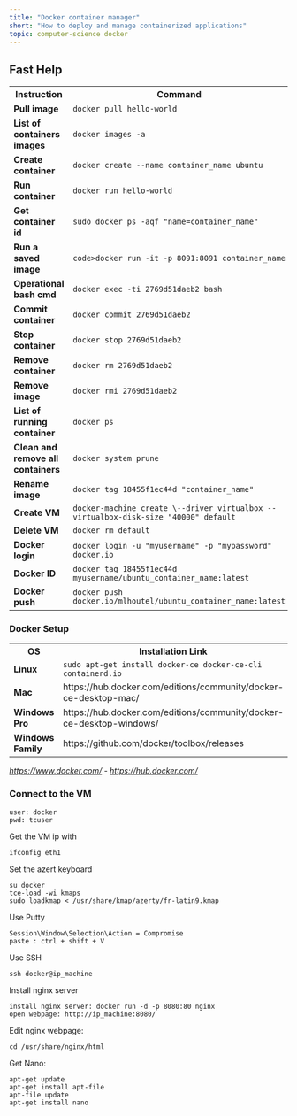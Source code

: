 ```yaml
---
title: "Docker container manager"
short: "How to deploy and manage containerized applications"
topic: computer-science docker
---
```


## Fast Help

<table >
<tr>
<th>Instruction</th>
<th>Command</th>
</tr>
<tr>
<td><b>Pull image</b></td>
<td><code>docker pull hello-world</code></td>
</tr>
<tr>
<td><b>List of containers images</b></td>
<td><code>docker images -a</code></td>
</tr>
<tr>
<td><b>Create container</b></td>
<td><code>docker create --name container_name ubuntu</code></td>
</tr>
<tr>
<td><b>Run container</b></td>
<td><code>docker run hello-world</code></td>
</tr>
<tr>
<td><b>Get container id</b></td>
<td><code>sudo docker ps -aqf "name=container_name"</code></td>
</tr>
<tr>
<td><b>Run a saved image</b></td>
<td><code>code>docker run -it -p 8091:8091 container_name</code></td>
</tr>
<tr>
<td><b>Operational bash cmd</b></td>
<td><code>docker exec -ti 2769d51daeb2 bash</code></td>
</tr>
<tr>
<td><b>Commit container</b></td>
<td><code>docker commit 2769d51daeb2</code></td>
</tr>
<tr>
<td><b>Stop container</b></td>
<td><code>docker stop 2769d51daeb2</code></td>
</tr>
<tr>
<td><b>Remove container</b></td>
<td><code>docker rm 2769d51daeb2</code></td>
</tr>
<tr>
<td><b>Remove image</b></td>
<td><code>docker rmi 2769d51daeb2</code></td>
</tr>
<tr>
<td><b>List of running container</b></td>
<td><code>docker ps</code></td>
</tr>
<tr>
<td><b>Clean and remove all containers</b></td>
<td><code>docker system prune</code></td>
</tr>
<tr>
<td><b>Rename image</b></td>
<td><code>docker tag 18455f1ec44d "container_name"</code></td>
</tr>
<tr>
<td><b>Create VM</b></td>
<td><code>docker-machine create \--driver virtualbox --virtualbox-disk-size "40000" default</code></td>
</tr>
<tr>
<td><b>Delete VM</b></td>
<td><code>docker rm default</code></td>
</tr>
<tr>
<td><b>Docker login</b></td>
<td><code>docker login -u "myusername" -p "mypassword" docker.io</code></td>
</tr>
<tr>
<td><b>Docker ID</b></td>
<td><code>docker tag 18455f1ec44d myusername/ubuntu_container_name:latest</code></td>
</tr>
<tr>
<td><b>Docker push</b></td>
<td><code>docker push docker.io/mlhoutel/ubuntu_container_name:latest</code></td>
</tr>
</table>

### Docker Setup

<table >
<tr>
<th>OS</th>
<th>Installation Link</th>
</tr>
<tr>
<td><b>Linux</b></td>
<td><code>sudo apt-get install docker-ce docker-ce-cli containerd.io</code></td>
</tr>
<tr>
<td><b>Mac</b></td>
<td>https://hub.docker.com/editions/community/docker-ce-desktop-mac/</td>
</tr>
<tr>
<td><b>Windows Pro</b></td>
<td>https://hub.docker.com/editions/community/docker-ce-desktop-windows/</td>
</tr>
<tr>
<td><b>Windows Family</b></td>
<td>https://github.com/docker/toolbox/releases</td>
</tr>
</table>

<em>https://www.docker.com/ - https://hub.docker.com/</em>

### Connect to the VM

```
user: docker
pwd: tcuser
```

Get the VM ip with

```
ifconfig eth1
```

Set the azert keyboard

```
su docker
tce-load -wi kmaps
sudo loadkmap < /usr/share/kmap/azerty/fr-latin9.kmap
```

Use Putty

```
Session\Window\Selection\Action = Compromise
paste : ctrl + shift + V
```

Use SSH

```
ssh docker@ip_machine
```

Install nginx server

```
install nginx server: docker run -d -p 8080:80 nginx
open webpage: http://ip_machine:8080/
```

Edit nginx webpage:

```
cd /usr/share/nginx/html
```

Get Nano:

```
apt-get update
apt-get install apt-file
apt-file update
apt-get install nano
```
